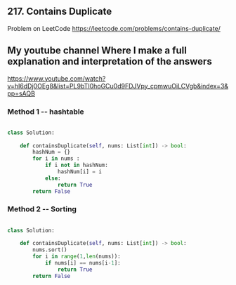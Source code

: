## 217. Contains Duplicate 
Problem on LeetCode
https://leetcode.com/problems/contains-duplicate/

## My youtube channel Where I make a full explanation and interpretation of the answers
https://www.youtube.com/watch?v=hI6dDj0OEg8&list=PL9bTI0hoGCu0d9FDJVpy_cpmwuOiLCVgb&index=3&pp=sAQB

### Method 1 --  hashtable

```python
    
class Solution:
    
    def containsDuplicate(self, nums: List[int]) -> bool:        
        hashNum = {}
        for i in nums :
            if i not in hashNum:
                hashNum[i] = i
            else:
                return True                                             
        return False 
```     

 ### Method 2 -- Sorting
 
```python
    
class Solution:
    
    def containsDuplicate(self, nums: List[int]) -> bool:
        nums.sort()
        for i in range(1,len(nums)):
            if nums[i] == nums[i-1]:
                return True
        return False
```


          

